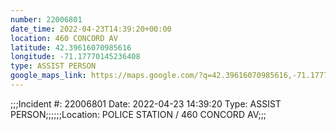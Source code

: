 ```yaml
---
number: 22006801
date_time: 2022-04-23T14:39:20+00:00
location: 460 CONCORD AV
latitude: 42.39616070985616
longitude: -71.17770145236408
type: ASSIST PERSON
google_maps_link: https://maps.google.com/?q=42.39616070985616,-71.17770145236408
---
```


;;;Incident #: 22006801  Date: 2022-04-23 14:39:20   Type: ASSIST PERSON;;;;;;Location: POLICE STATION / 460 CONCORD AV;;;
